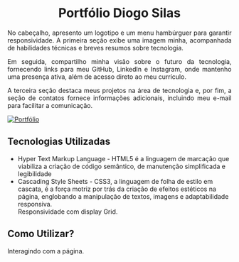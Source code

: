<h1 align="center">Portfólio Diogo Silas</h1>
<p align="justify">
No cabeçalho, apresento um logotipo e um menu hambúrguer para garantir responsividade. A primeira seção exibe uma imagem minha, acompanhada de habilidades técnicas e breves resumos sobre tecnologia.
<p>
<p align="justify">
Em seguida, compartilho minha visão sobre o futuro da tecnologia, fornecendo links para meu GitHub, LinkedIn e Instagram, onde mantenho uma presença ativa, além de acesso direto ao meu currículo. 
<p>
<p align="justify">
A terceira seção destaca meus projetos na área de tecnologia e, por fim, a seção de contatos fornece informações adicionais, incluindo meu e-mail para facilitar a comunicação.
<p>

<a href="https://diogosilas.github.io/portfolio-v2/" target="_blanck">
  <img src="./src/videos/#" alt="Portfólio">
</a>

## Tecnologias Utilizadas

<ul>
 <li>
    Hyper Text Markup Language - HTML5 é a linguagem de marcação que viabiliza a criação de código semântico, de manutenção simplificada e legibilidade
  </li>
  <li>
    Cascading Style Sheets - CSS3, a linguagem de folha de estilo em cascata, é a força motriz por trás da criação de efeitos estéticos na página, englobando a manipulação de textos, imagens e adaptabilidade responsiva.<br>
    Responsividade com display Grid.
  </li>
</ul>

## Como Utilizar?

<p>
  Interagindo com a página.
</p>
